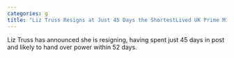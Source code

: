```yaml
---
categories: g
title: "Liz Truss Resigns at Just 45 Days the ShortestLived UK Prime Minister Ever"
---
```

Liz Truss has announced she is resigning, having spent just 45 days in post and likely to hand over power within 52 days. 